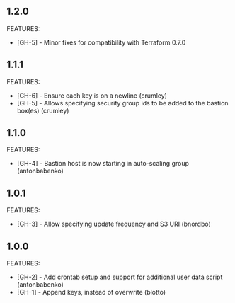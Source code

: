 ## 1.2.0

FEATURES:

 * [GH-5] - Minor fixes for compatibility with Terraform 0.7.0

## 1.1.1

FEATURES:

 * [GH-6] - Ensure each key is on a newline (crumley)
 * [GH-5] - Allows specifying security group ids to be added to the bastion box(es) (crumley)
 
## 1.1.0

FEATURES:

 * [GH-4] - Bastion host is now starting in auto-scaling group (antonbabenko)
 
## 1.0.1

FEATURES:

 * [GH-3] - Allow specifying update frequency and S3 URI (bnordbo) 
 
## 1.0.0

FEATURES:

 * [GH-2] - Add crontab setup and support for additional user data script (antonbabenko)
 * [GH-1] - Append keys, instead of overwrite (blotto)

